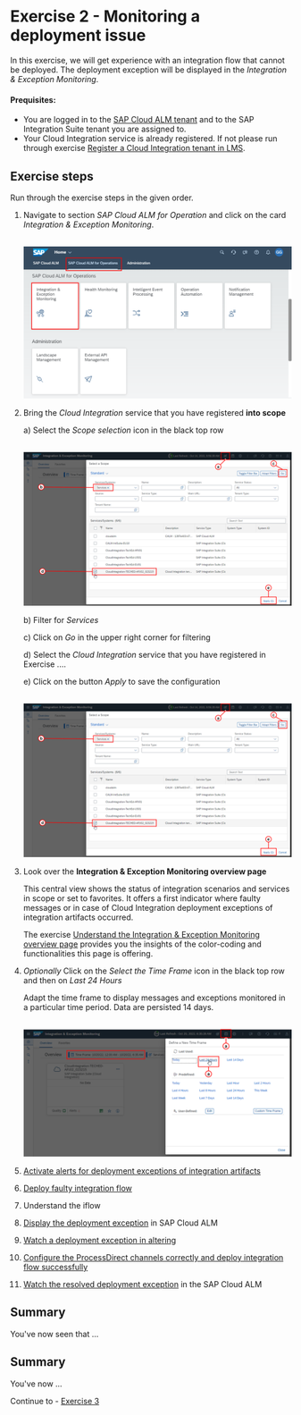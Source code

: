 # Exercise 2 - Monitoring a deployment issue

In this exercise, we will get experience with an integration flow that cannot be deployed. The deployment exception will be displayed in the *Integration & Exception Monitoring*. 

#### Prequisites:

- You are logged in to the [SAP Cloud ALM tenant](https://teched22-cloudalm-003.authentication.eu10.hana.ondemand.com/) and to the SAP Integration Suite tenant you are assigned to.
- Your Cloud Integration service is already registered. If not please run through exercise [Register a Cloud Integration tenant in LMS](../ex1/ex11/readme.md).

## Exercise steps

Run through the exercise steps in the given order.

1.	Navigate to section *SAP Cloud ALM for Operation* and click on the card *Integration & Exception Monitoring*.

     <br>![](/exercises/ex1/images/CALMLandingIntExMon.png)

2. Bring the *Cloud Integration* service that you have registered **into scope**

   a) Select the *Scope selection* icon in the black top row

     <br>![](/exercises/ex2/images/ScopeSelectionService.png)

   b)  Filter for *Services*

   c)  Click on *Go* in the upper right corner for filtering

   d)  Select the *Cloud Integration* service that you have registered in Exercise ....

   e)  Click on the button *Apply* to save the configuration

     <br>![](/exercises/ex2/images/ScopeSelectionService.png)

3.	Look over the **Integration & Exception Monitoring overview page**

     This central view shows the status of integration scenarios and services in scope or set to favorites. It offers a first indicator where faulty messages or in case of Cloud Integration deployment exceptions of integration artifacts occurred.

     The exercise [Understand the Integration & Exception Monitoring overview page](./ex21/readme.md) provides you the insights of the color-coding and functionalities this page is offering.

4.	*Optionally* Click on the *Select the Time Frame* icon in the black top row and then on *Last 24 Hours*

     Adapt the time frame to display messages and exceptions monitored in a particular time period. Data are persisted 14 days. 

     <br>![](/exercises/ex2/images/IMTimeFrame.png) 
       
5. [Activate alerts for deployment exceptions of integration artifacts](./ex22/readme.md)

5. [Deploy faulty integration flow](./ex23/readme.md)

6. Understand the iflow

7. [Display the deployment exception](./ex24/readme.md) in SAP Cloud ALM

8. [Watch a deployment exception in altering](/exercises/ex2/ex25)

8. [Configure the ProcessDirect channels correctly and deploy integration flow successfully](./ex26/)

9. [Watch the resolved deployment exception](./ex27/) in the SAP Cloud ALM

## Summary

You've now seen that ...


<!--
## Exercise 2.1 Sub Exercise 1 Description

After completing these steps you will have created...

1. Click here.
<br>![](/exercises/ex2/images/02_01_0010.png)

2.	Insert this line of code.
```abap
response->set_text( |Hello ABAP World! | ). 
```

## Exercise 2.2 Sub Exercise 2 Description

After completing these steps you will have...

1.	Enter this code.
```abap
DATA(lt_params) = request->get_form_fields(  ).
READ TABLE lt_params REFERENCE INTO DATA(lr_params) WITH KEY name = 'cmd'.
  IF sy-subrc = 0.
    response->set_status( i_code = 200
                     i_reason = 'Everything is fine').
    RETURN.
  ENDIF.

```
-->


## Summary

You've now ...

Continue to - [Exercise 3](../ex3/README.md)
